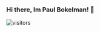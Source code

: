 ### Hi there, Im Paul Bokelman! 👋

![visitors](https://visitor-badge.glitch.me/badge?page_id=paul-bokelman.visitor-badge)

<!-- 
**paul-bokelman/paul-bokelman** is a ✨ _special_ ✨ repository because its `README.md` (this file) appears on your GitHub profile.

Here are some ideas to get you started:

- 🔭 I’m currently working on ...
- 🌱 I’m currently learning ...
- 👯 I’m looking to collaborate on ...
- 🤔 I’m looking for help with ...
- 💬 Ask me about ...
- 📫 How to reach me: ...
- 😄 Pronouns: ...
- ⚡ Fun fact: ...
 -->
<!-- 
![Paul Bokelmans github stats](https://github-readme-stats.vercel.app/api?username=paul-bokelman)

[![Top Langs](https://github-readme-stats.vercel.app/api/top-langs/?username=paul-bokelman)](https://github.com/anuraghazra/github-readme-stats)
 -->
